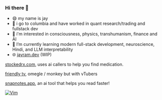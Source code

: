 ### Hi there 👋

- 😄 my name is jay
- 🏫 i go to columbia and have worked in quant research/trading and fullstack dev
- 🔭 i'm interested in consciousness, physics, transhumanism, finance and AI
- 🌱 I’m currently learning modern full-stack development, neuroscience, Hindi, and LLM interpretability
- 🌐 [jayram.dev](https://jayram.dev) (WIP)

[stockedrx.com](https://stockedrx.comm/), uses ai callers to help you find medication.

[friendly tv](https://friendly-tv-soycid.vercel.app/), omegle / monkey but with vTubers

[snapnotes.app](https://snapnotes.app/), an ai tool that helps you read faster!


[![Vim](https://img.shields.io/badge/VIM-%2311AB00.svg?style=for-the-badge&logo=vim&logoColor=white)](https://github.com/Soycid/nvim)
